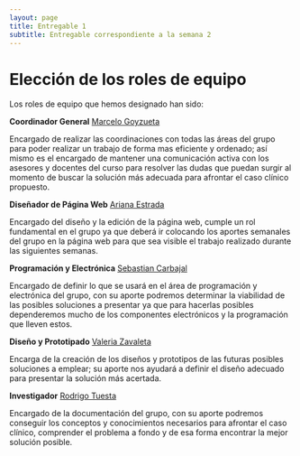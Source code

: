 ```yaml
---
layout: page
title: Entregable 1
subtitle: Entregable correspondiente a la semana 2
---
```



# Elección de los roles de equipo

Los roles de equipo que hemos designado han sido:

**Coordinador General**
[Marcelo Goyzueta](aboutme)

Encargado de realizar las coordinaciones con todas las áreas del grupo para poder realizar un trabajo de forma mas eficiente y ordenado; así mismo es el encargado de mantener una comunicación activa con los asesores y docentes del curso para resolver las dudas que puedan surgir al momento de buscar la solución más adecuada para afrontar el caso clínico propuesto.


**Diseñador de Página Web**
[Ariana Estrada](aboutme)

Encargado del diseño y la edición de la página web, cumple un rol fundamental en el grupo ya que deberá ir colocando los aportes semanales del grupo en la página web para que sea visible el trabajo realizado durante las siguientes semanas.


**Programación y Electrónica**
[Sebastian Carbajal](aboutme)

Encargado de definir lo que se usará en el área de programación y electrónica del grupo, con su aporte podremos determinar la viabilidad de las posibles soluciones a presentar ya que para hacerlas posibles dependeremos mucho de los componentes electrónicos y la programación que lleven estos. 


**Diseño y Prototipado**
[Valeria Zavaleta](aboutme)

Encarga de la creación de los diseños y prototipos de las futuras posibles soluciones a emplear; su aporte nos ayudará a definir el diseño adecuado para presentar la solución más acertada.

**Investigador**
[Rodrigo Tuesta](aboutme)

Encargado de la documentación del grupo, con su aporte podremos conseguir los conceptos y conocimientos necesarios para afrontar el caso clínico, comprender el problema a fondo y de esa forma encontrar la mejor solución posible.
